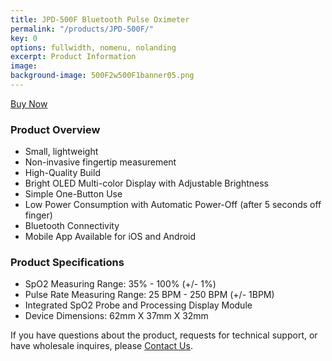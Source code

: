 ```yaml
---
title: JPD-500F Bluetooth Pulse Oximeter
permalink: "/products/JPD-500F/"
key: 0
options: fullwidth, nomenu, nolanding
excerpt: Product Information
image: 
background-image: 500F2w500F1banner05.png
---
```


<a href="http://a.co/c9zPD8G" class="button fit special">Buy Now</a>

### Product Overview
* Small, lightweight
* Non-invasive fingertip measurement
* High-Quality Build
* Bright OLED Multi-color Display with Adjustable Brightness
* Simple One-Button Use
* Low Power Consumption with Automatic Power-Off (after 5 seconds off finger)
* Bluetooth Connectivity
* Mobile App Available for iOS and Android

### Product Specifications
* SpO2 Measuring Range: 35% - 100% (+/- 1%)
* Pulse Rate Measuring Range: 25 BPM - 250 BPM (+/- 1BPM)
* Integrated SpO2 Probe and Processing Display Module
* Device Dimensions: 62mm X 37mm X 32mm

If you have questions about the product, requests for technical support, or have wholesale inquires, please [Contact Us](https://www.biobotus.com/contactus).


